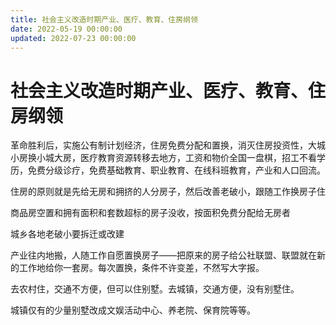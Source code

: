 ```yaml
---
title: 社会主义改造时期产业、医疗、教育、住房纲领
date: 2022-05-19 00:00:00
updated: 2022-07-23 00:00:00
---
```


# 社会主义改造时期产业、医疗、教育、住房纲领

革命胜利后，实施公有制计划经济，住房免费分配和置换，消灭住房投资性，大城小房换小城大房，医疗教育资源转移去地方，工资和物价全国一盘棋，招工不看学历，免费分级诊疗，免费基础教育、职业教育、在线科班教育，产业和人口回流。

住房的原则就是先给无房和拥挤的人分房子，然后改善老破小，跟随工作换房子住

商品房空置和拥有面积和套数超标的房子没收，按面积免费分配给无房者

城乡各地老破小要拆迁或改建

产业往内地搬，人随工作自愿置换房子——把原来的房子给公社联盟、联盟就在新的工作地给你一套房。每次置换，条件不许变差，不然写大字报。

去农村住，交通不方便，但可以住别墅。去城镇，交通方便，没有别墅住。

城镇仅有的少量别墅改成文娱活动中心、养老院、保育院等等。
